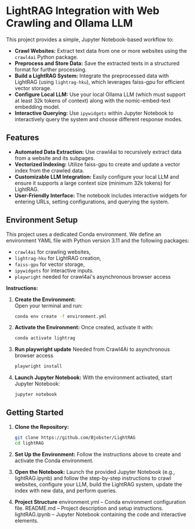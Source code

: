 # LightRAG Integration with Web Crawling and Ollama LLM

This project provides a simple, Jupyter Notebook-based workflow to:
- **Crawl Websites:** Extract text data from one or more websites using the `crawl4ai` Python package.
- **Preprocess and Store Data:** Save the extracted texts in a structured format for further processing.
- **Build a LightRAG System:** Integrate the preprocessed data with LightRAG (using `lightrag-hku`), which leverages faiss-gpu for efficient vector storage.
- **Configure Local LLM:** Use your local Ollama LLM (which must support at least 32k tokens of context) along with the nomic-embed-text embedding model.
- **Interactive Querying:** Use `ipywidgets` within Jupyter Notebook to interactively query the system and choose different response modes.

## Features

- **Automated Data Extraction:** Use crawl4ai to recursively extract data from a website and its subpages.
- **Vectorized Indexing:** Utilize faiss-gpu to create and update a vector index from the crawled data.
- **Customizable LLM Integration:** Easily configure your local LLM and ensure it supports a large context size (minimum 32k tokens) for LightRAG.
- **User-Friendly Interface:** The notebook includes interactive widgets for entering URLs, setting configurations, and querying the system.

## Environment Setup

This project uses a dedicated Conda environment. We define an environment YAML file with Python version 3.11 and the following packages:

- `crawl4ai` for crawling websites,
- `lightrag-hku` for LightRAG creation,
- `faiss-gpu` for vector storage,
- `ipywidgets` for interactive inputs.
- `playwright` needed for crawl4ai's asynchronous browser access

**Instructions:**
1. **Create the Environment:**  
   Open your terminal and run:
   ```bash
   conda env create -f environment.yml
   ```

2. **Activate the Environment:**
    Once created, activate it with:
    ```bash
   conda activate lightrag
   ```

3. **Run playwright update**
    Needed from Crawl4Ai to asynchronous browser access 
    ```bash
    playwright install
    ```

4. **Launch Jupyter Notebook:**
    With the environment activated, start Jupyter Notebook:
    ```bash
    jupyter notebook
    ```

## Getting Started

1. **Clone the Repository:**
     ```bash
    git clone https://github.com/Bjobster/LightRAG
    cd lightRAG
    ```

2. **Set Up the Environment:**
Follow the instructions above to create and activate the Conda environment.

3. **Open the Notebook:**
Launch the provided Jupyter Notebook (e.g., lightRAG.ipynb) and follow the step-by-step instructions to crawl websites, configure your LLM, build the LightRAG system, update the index with new data, and perform queries.

3. **Project Structure**
environment.yml – Conda environment configuration file.
README.md – Project description and setup instructions.
lightRAG.ipynb – Jupyter Notebook containing the code and interactive elements.